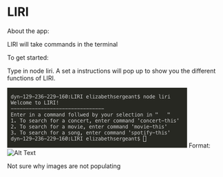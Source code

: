 # LIRI

About the app:

LIRI will take commands in the terminal

To get started:

Type in node liri. A set a instructions will pop up to show you the different functions of LIRI.

![intro screenshot](/images/intro.png)
Format: ![Alt Text](url)

Not sure why images are not populating
